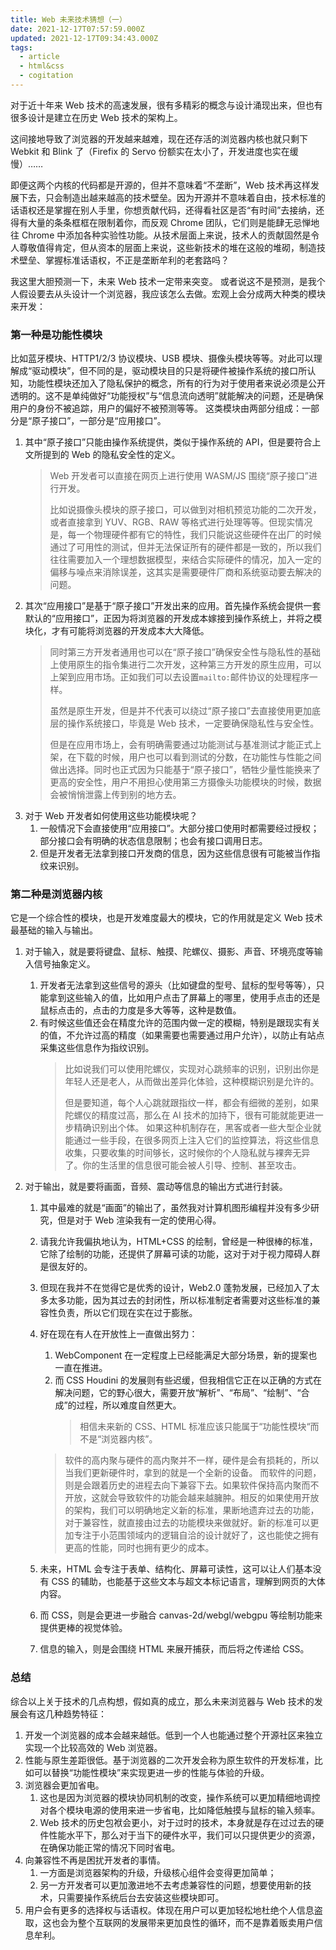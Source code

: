 ```yaml
---
title: Web 未来技术猜想（一）
date: 2021-12-17T07:57:59.000Z
updated: 2021-12-17T09:34:43.000Z
tags:
  - article
  - html&css
  - cogitation
---
```


对于近十年来 Web 技术的高速发展，很有多精彩的概念与设计涌现出来，但也有很多设计是建立在历史 Web 技术的架构上。

这间接地导致了浏览器的开发越来越难，现在还存活的浏览器内核也就只剩下 Webkit 和 Blink 了（Firefix 的 Servo 份额实在太小了，开发进度也实在缓慢）……

即便这两个内核的代码都是开源的，但并不意味着“不垄断”，Web 技术再这样发展下去，只会制造出越来越高的技术壁垒。因为开源并不意味着自由，技术标准的话语权还是掌握在别人手里，你想贡献代码，还得看社区是否“有时间”去接纳，还得有大量的条条框框在限制着你，而反观 Chrome 团队，它们则是能肆无忌惮地往 Chrome 中添加各种实验性功能。从技术层面上来说，技术人的贡献固然是令人尊敬值得肯定，但从资本的层面上来说，这些新技术的堆在这般的堆砌，制造技术壁垒、掌握标准话语权，不正是垄断牟利的老套路吗？

我这里大胆预测一下，未来 Web 技术一定带来突变。
或者说这不是预测，是我个人假设要去从头设计一个浏览器，我应该怎么去做。宏观上会分成两大种类的模块来开发：

### 第一种是功能性模块

比如蓝牙模块、HTTP1/2/3 协议模块、USB 模块、摄像头模块等等。对此可以理解成“驱动模块”，但不同的是，驱动模块目的只是将硬件被操作系统的接口所认知，功能性模块还加入了隐私保护的概念，所有的行为对于使用者来说必须是公开透明的。这不是单纯做好“功能授权”与“信息流向透明”就能解决的问题，还是确保用户的身份不被追踪，用户的偏好不被预测等等。
这类模块由两部分组成：一部分是“原子接口”，一部分是“应用接口”。

1. 其中“原子接口”只能由操作系统提供，类似于操作系统的 API，但是要符合上文所提到的 Web 的隐私安全性的定义。
   > Web 开发者可以直接在网页上进行使用 WASM/JS 围绕“原子接口”进行开发。
   >
   > 比如说摄像头模块的原子接口，可以做到对相机预览功能的二次开发，或者直接拿到 YUV、RGB、RAW 等格式进行处理等等。但现实情况是，每一个物理硬件都有它的特性，我们只能说这些硬件在出厂的时候通过了可用性的测试，但并无法保证所有的硬件都是一致的，所以我们往往需要加入一个理想数据模型，来结合实际硬件的情况，加入一定的偏移与噪点来消除误差，这其实是需要硬件厂商和系统驱动要去解决的问题。
1. 其次“应用接口”是基于“原子接口”开发出来的应用。首先操作系统会提供一套默认的“应用接口”，正因为将浏览器的开发成本嫁接到操作系统上，并将之模块化，才有可能将浏览器的开发成本大大降低。
   > 同时第三方开发者通用也可以在“原子接口”确保安全性与隐私性的基础上使用原生的指令集进行二次开发，这种第三方开发的原生应用，可以上架到应用市场。正如我们可以去设置`mailto:`邮件协议的处理程序一样。
   >
   > 虽然是原生开发，但是并不代表可以绕过“原子接口”去直接使用更加底层的操作系统接口，毕竟是 Web 技术，一定要确保隐私性与安全性。
   >
   > 但是在应用市场上，会有明确需要通过功能测试与基准测试才能正式上架，在下载的时候，用户也可以看到测试的分数，在功能性与性能之间做出选择。同时也正式因为只能基于“原子接口”，牺牲少量性能换来了更高的安全性，用户不用担心使用第三方摄像头功能模块的时候，数据会被悄悄泄露上传到别的地方去。
1. 对于 Web 开发者如何使用这些功能模块呢？
   1. 一般情况下会直接使用“应用接口”。大部分接口使用时都需要经过授权；部分接口会有明确的状态信息限制；也会有接口调用日志。
   1. 但是开发者无法拿到接口开发商的信息，因为这些信息很有可能被当作指纹来识别。

### 第二种是浏览器内核

它是一个综合性的模块，也是开发难度最大的模块，它的作用就是定义 Web 技术最基础的输入与输出。

1. 对于输入，就是要将键盘、鼠标、触摸、陀螺仪、摄影、声音、环境亮度等输入信号抽象定义。
   1. 开发者无法拿到这些信号的源头（比如键盘的型号、鼠标的型号等等），只能拿到这些输入的值，比如用户点击了屏幕上的哪里，使用手点击的还是鼠标点击的，点击的力度是多大等等，这种是数值。
   1. 有时候这些值还会在精度允许的范围内做一定的模糊，特别是跟现实有关的值，不允许过高的精度（如果需要也需要通过用户允许），以防止有站点采集这些信息作为指纹识别。
      > 比如说我们可以使用陀螺仪，实现对心跳频率的识别，识别出你是年轻人还是老人，从而做出差异化体验，这种模糊识别是允许的。
      >
      > 但是要知道，每个人心跳就跟指纹一样，都会有细微的差别，如果陀螺仪的精度过高，那么在 AI 技术的加持下，很有可能就能更进一步精确识别出个体。
      > 如果这种机制存在，黑客或者一些大型企业就能通过一些手段，在很多网页上注入它们的监控算法，将这些信息收集，只要收集的时间够长，这时候你的个人隐私就与裸奔无异了。你的生活里的信息很可能会被人引导、控制、甚至攻击。
1. 对于输出，就是要将画面，音频、震动等信息的输出方式进行封装。

   1. 其中最难的就是“画面”的输出了，虽然我对计算机图形编程并没有多少研究，但是对于 Web 渲染我有一定的使用心得。
   1. 请我允许我偏执地认为，HTML+CSS 的绘制，曾经是一种很棒的标准，它除了绘制的功能，还提供了屏幕可读的功能，这对于对于视力障碍人群是很友好的。
   1. 但现在我并不在觉得它是优秀的设计，Web2.0 蓬勃发展，已经加入了太多太多功能，因为其过去的封闭性，所以标准制定者需要对这些标准的兼容性负责，所以它们现在实在过于膨胀。
   1. 好在现在有人在开放性上一直做出努力：

      1. WebComponent 在一定程度上已经能满足大部分场景，新的提案也一直在推进。
      1. 而 CSS Houdini 的发展则有些迟缓，但我相信它正在以正确的方式在解决问题，它的野心很大，需要开放“解析”、“布局”、“绘制”、“合成”的过程，所以难度自然更大。
         > 相信未来新的 CSS、HTML 标准应该只能属于“功能性模块“而不是“浏览器内核”。

      > 软件的高内聚与硬件的高内聚并不一样，硬件是会有损耗的，所以当我们更新硬件时，拿到的就是一个全新的设备。
      > 而软件的问题，则是会跟着历史的进程去向下兼容下去。如果软件保持高内聚而不开放，这就会导致软件的功能会越来越臃肿。相反的如果使用开放的架构，我们可以明确地定义新的标准，果断地遗弃过去的功能，对于兼容性，就直接由过去的功能模块来做就好。新的标准可以更加专注于小范围领域内的逻辑自洽的设计就好了，这也能使之拥有更高的性能，同时也拥有更少的成本。

   1. 未来，HTML 会专注于表单、结构化、屏幕可读性，这可以让人们基本没有 CSS 的辅助，也能基于这些文本与超文本标记语言，理解到网页的大体内容。
   1. 而 CSS，则是会更进一步融合 canvas-2d/webgl/webgpu 等绘制功能来提供更棒的视觉体验。
   1. 信息的输入，则是会围绕 HTML 来展开捕获，而后将之传递给 CSS。

### 总结

综合以上关于技术的几点构想，假如真的成立，那么未来浏览器与 Web 技术的发展会有这几种趋势特征：

1. 开发一个浏览器的成本会越来越低。低到一个人也能通过整个开源社区来独立实现一个比较高效的 Web 浏览器。
2. 性能与原生差距很低。基于浏览器的二次开发会称为原生软件的开发标准，比如可以替换“功能性模块”来实现更进一步的性能与体验的升级。
3. 浏览器会更加省电。
   1. 这也是因为浏览器的模块协同机制的改变，操作系统可以更加精细地调控对各个模块电源的使用来进一步省电，比如降低触摸与鼠标的输入频率。
   1. Web 技术的历史包袱会更小，对于过时的技术，本身就是存在过过去的硬件性能水平下，那么对于当下的硬件水平，我们可以只提供更少的资源，在确保功能正常的情况下同时省电。
4. 向兼容性不再是困扰开发者的事情。
   1. 一方面是浏览器架构的升级，升级核心组件会变得更加简单；
   1. 另一方开发者可以更加激进地不去考虑兼容性的问题，想要使用新的技术，只需要操作系统后台去安装这些模块即可。
5. 用户会有更多的选择权与话语权。体现在用户可以更加轻松地杜绝个人信息盗取，这也会为整个互联网的发展带来更加良性的循环，而不是靠着贩卖用户信息牟利。
